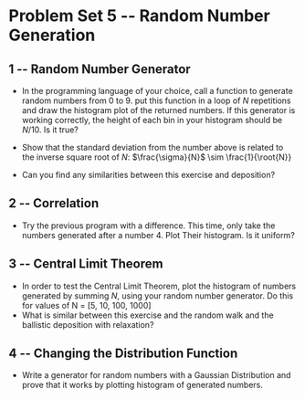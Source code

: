 # Problem Set 5 -- Random Number Generation

## 1 -- Random Number Generator
- In the programming language of your choice, call a function to generate random numbers from 0 to 9. 
put this function in a loop of $N$ repetitions and draw the histogram plot of the returned numbers. 
If this generator is working correctly, the height of each bin in your histogram should be $N/10$. Is it true?

- Show that the standard deviation from the number above is related to the inverse square root of $N$:
$\frac{\sigma}{N}$ \sim \frac{1}{\root{N}}

- Can you find any similarities between this exercise and deposition?

## 2 -- Correlation
- Try the previous program with a difference. This time, only take the numbers generated after a number $4$.
Plot Their histogram. Is it uniform?

## 3 -- Central Limit Theorem
- In order to test the Central Limit Theorem, plot the histogram of numbers generated by summing $N$, using your random number generator.
Do this for values of N = [5, 10, 100, 1000]
- What is similar between this exercise and the random walk and the ballistic deposition with relaxation?

## 4 -- Changing the Distribution Function
- Write a generator for random numbers with a Gaussian Distribution and prove that it works by plotting histogram of
generated numbers.
